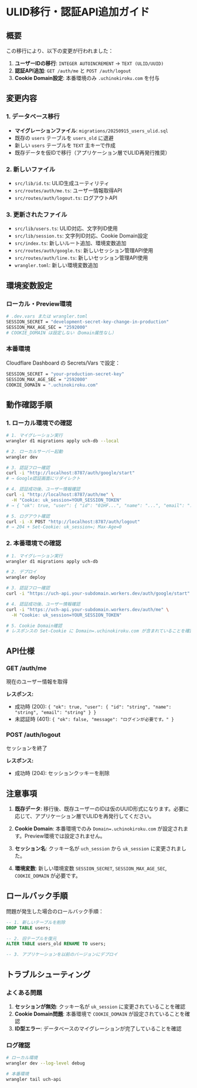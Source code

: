 # ULID移行・認証API追加ガイド

## 概要

この移行により、以下の変更が行われました：

1. **ユーザーIDの移行**: `INTEGER AUTOINCREMENT` → `TEXT (ULID/UUID)`
2. **認証API追加**: `GET /auth/me` と `POST /auth/logout`
3. **Cookie Domain設定**: 本番環境のみ `.uchinokiroku.com` を付与

## 変更内容

### 1. データベース移行

- **マイグレーションファイル**: `migrations/20250915_users_ulid.sql`
- 既存の `users` テーブルを `users_old` に退避
- 新しい `users` テーブルを `TEXT` 主キーで作成
- 既存データを仮IDで移行（アプリケーション層でULID再発行推奨）

### 2. 新しいファイル

- `src/lib/id.ts`: ULID生成ユーティリティ
- `src/routes/auth/me.ts`: ユーザー情報取得API
- `src/routes/auth/logout.ts`: ログアウトAPI

### 3. 更新されたファイル

- `src/lib/users.ts`: ULID対応、文字列ID使用
- `src/lib/session.ts`: 文字列ID対応、Cookie Domain設定
- `src/index.ts`: 新しいルート追加、環境変数追加
- `src/routes/auth/google.ts`: 新しいセッション管理API使用
- `src/routes/auth/line.ts`: 新しいセッション管理API使用
- `wrangler.toml`: 新しい環境変数追加

## 環境変数設定

### ローカル・Preview環境

```bash
# .dev.vars または wrangler.toml
SESSION_SECRET = "development-secret-key-change-in-production"
SESSION_MAX_AGE_SEC = "2592000"
# COOKIE_DOMAIN は設定しない（Domain属性なし）
```

### 本番環境

Cloudflare Dashboard の Secrets/Vars で設定：

```bash
SESSION_SECRET = "your-production-secret-key"
SESSION_MAX_AGE_SEC = "2592000"
COOKIE_DOMAIN = ".uchinokiroku.com"
```

## 動作確認手順

### 1. ローカル環境での確認

```bash
# 1. マイグレーション実行
wrangler d1 migrations apply uch-db --local

# 2. ローカルサーバー起動
wrangler dev

# 3. 認証フロー確認
curl -i "http://localhost:8787/auth/google/start"
# → Google認証画面にリダイレクト

# 4. 認証成功後、ユーザー情報確認
curl -i "http://localhost:8787/auth/me" \
  -H "Cookie: uk_session=YOUR_SESSION_TOKEN"
# → { "ok": true, "user": { "id": "01HF...", "name": "...", "email": "..." } }

# 5. ログアウト確認
curl -i -X POST "http://localhost:8787/auth/logout"
# → 204 + Set-Cookie: uk_session=; Max-Age=0
```

### 2. 本番環境での確認

```bash
# 1. マイグレーション実行
wrangler d1 migrations apply uch-db

# 2. デプロイ
wrangler deploy

# 3. 認証フロー確認
curl -i "https://uch-api.your-subdomain.workers.dev/auth/google/start"

# 4. 認証成功後、ユーザー情報確認
curl -i "https://uch-api.your-subdomain.workers.dev/auth/me" \
  -H "Cookie: uk_session=YOUR_SESSION_TOKEN"

# 5. Cookie Domain確認
# レスポンスの Set-Cookie に Domain=.uchinokiroku.com が含まれていることを確認
```

## API仕様

### GET /auth/me

現在のユーザー情報を取得

**レスポンス:**
- 成功時 (200): `{ "ok": true, "user": { "id": "string", "name": "string", "email": "string" } }`
- 未認証時 (401): `{ "ok": false, "message": "ログインが必要です。" }`

### POST /auth/logout

セッションを終了

**レスポンス:**
- 成功時 (204): セッションクッキーを削除

## 注意事項

1. **既存データ**: 移行後、既存ユーザーのIDは仮のUUID形式になります。必要に応じて、アプリケーション層でULIDを再発行してください。

2. **Cookie Domain**: 本番環境でのみ `Domain=.uchinokiroku.com` が設定されます。Preview環境では設定されません。

3. **セッション名**: クッキー名が `uch_session` から `uk_session` に変更されました。

4. **環境変数**: 新しい環境変数 `SESSION_SECRET`, `SESSION_MAX_AGE_SEC`, `COOKIE_DOMAIN` が必要です。

## ロールバック手順

問題が発生した場合のロールバック手順：

```sql
-- 1. 新しいテーブルを削除
DROP TABLE users;

-- 2. 旧テーブルを復元
ALTER TABLE users_old RENAME TO users;

-- 3. アプリケーションを以前のバージョンにデプロイ
```

## トラブルシューティング

### よくある問題

1. **セッションが無効**: クッキー名が `uk_session` に変更されていることを確認
2. **Cookie Domain問題**: 本番環境で `COOKIE_DOMAIN` が設定されていることを確認
3. **ID型エラー**: データベースのマイグレーションが完了していることを確認

### ログ確認

```bash
# ローカル環境
wrangler dev --log-level debug

# 本番環境
wrangler tail uch-api
```
